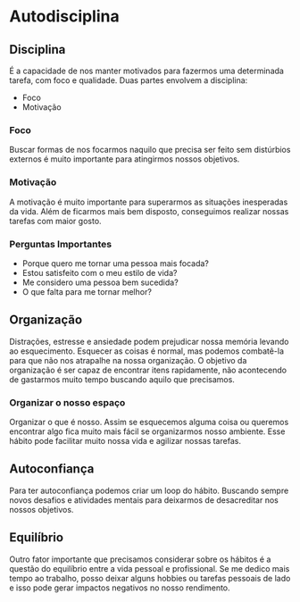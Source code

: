 # Autodisciplina

## Disciplina

É a capacidade de nos manter motivados para fazermos uma determinada tarefa, com foco e qualidade. Duas partes envolvem a disciplina:

* Foco
* Motivação

### Foco

Buscar formas de nos focarmos naquilo que precisa ser feito sem distúrbios externos é muito importante para atingirmos nossos objetivos.

### Motivação

A motivação é muito importante para superarmos as situações inesperadas da vida. Além de ficarmos mais bem disposto, conseguimos realizar nossas tarefas com maior gosto.

### Perguntas Importantes

* Porque quero me tornar uma pessoa mais focada?
* Estou satisfeito com o meu estilo de vida?
* Me considero uma pessoa bem sucedida?
* O que falta para me tornar melhor?

## Organização

Distrações, estresse e ansiedade podem prejudicar nossa memória levando ao esquecimento. Esquecer as coisas é normal, mas podemos combatê-la para que não nos atrapalhe na nossa organização. O objetivo da organização é ser capaz de encontrar itens rapidamente, não acontecendo de gastarmos muito tempo buscando aquilo que precisamos.

### Organizar o nosso espaço

Organizar o que é nosso. Assim se esquecemos alguma coisa ou queremos encontrar algo fica muito mais fácil se organizarmos nosso ambiente. Esse hábito pode facilitar muito nossa vida e agilizar nossas tarefas.

## Autoconfiança

Para ter autoconfiança podemos criar um loop do hábito. Buscando sempre novos desafios e atividades mentais para deixarmos de desacreditar nos nossos objetivos.

## Equilíbrio

Outro fator importante que precisamos considerar sobre os hábitos é a questão do equilíbrio entre a vida pessoal e profissional. Se me dedico mais tempo ao trabalho, posso deixar alguns hobbies ou tarefas pessoais de lado e isso pode gerar impactos negativos no nosso rendimento.